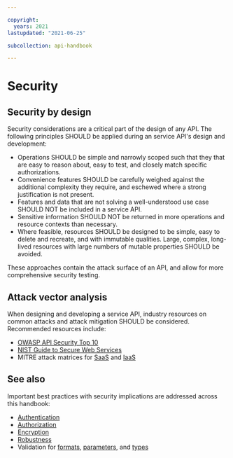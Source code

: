 ```yaml
---

copyright:
  years: 2021
lastupdated: "2021-06-25"

subcollection: api-handbook

---
```


# Security

## Security by design

Security considerations are a critical part of the design of any API. The following principles
SHOULD be applied during an service API's design and development:

* Operations SHOULD be simple and narrowly scoped such that they that are easy to reason about,
  easy to test, and closely match specific authorizations.
* Convenience features SHOULD be carefully weighed against the additional complexity they require,
  and eschewed where a strong justification is not present.
* Features and data that are not solving a well-understood use case SHOULD NOT be included in a
  service API. 
* Sensitive information SHOULD NOT be returned in more operations and resource contexts than
  necessary.
* Where feasible, resources SHOULD be designed to be simple, easy to delete and recreate, and with
  immutable qualities. Large, complex, long-lived resources with large numbers of mutable properties
  SHOULD be avoided.
  
These approaches contain the attack surface of an API, and allow for more comprehensive security
testing.

## Attack vector analysis

When designing and developing a service API, industry resources on common attacks and attack
mitigation SHOULD be considered. Recommended resources include:

* [OWASP API Security Top 10](https://owasp.org/www-project-api-security/)
* [NIST Guide to Secure Web Services](https://csrc.nist.gov/publications/detail/sp/800-95/final)
* MITRE attack matrices for [SaaS](https://attack.mitre.org/matrices/enterprise/cloud/saas/) and
  [IaaS](https://attack.mitre.org/matrices/enterprise/cloud/iaas/)

## See also

Important best practices with security implications are addressed across this handbook:

* [Authentication](/docs/api-handbook?topic=api-handbook-authentication)
* [Authorization](/docs/api-handbook?topic=api-handbook-authorization)
* [Encryption](/docs/api-handbook?topic=api-handbook-encryption)
* [Robustness](/docs/api-handbook?topic=api-handbook-robustness)
* Validation for [formats](/docs/api-handbook?topic=api-handbook-format),
  [parameters](/api-handbook?topic=api-handbook-uris#query-parameters),
  and [types](/docs/api-handbook?topic=api-handbook-types)